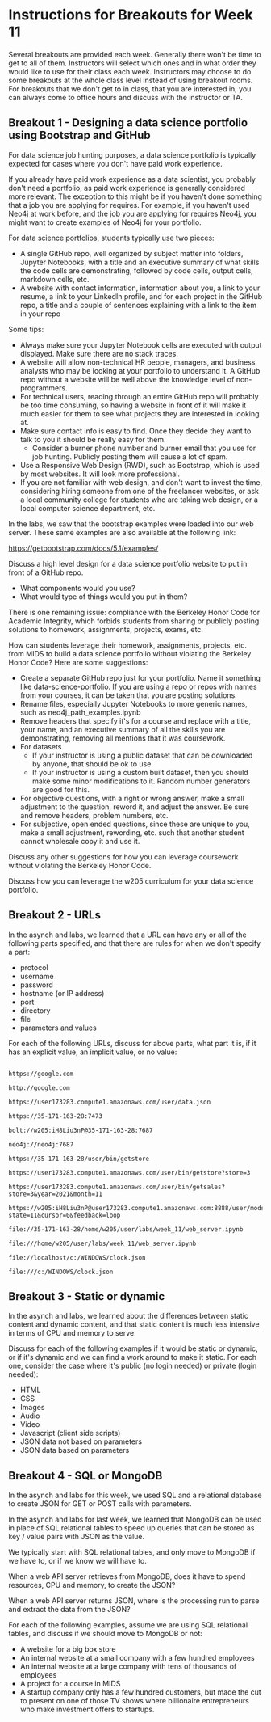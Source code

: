 # Instructions for Breakouts for Week 11

Several breakouts are provided each week. Generally there won't be time to get to all of them. Instructors will select which ones and in what order they would like to use for their class each week. Instructors may choose to do some breakouts at the whole class level instead of using breakout rooms. For breakouts that we don't get to in class, that you are interested in, you can always come to office hours and discuss with the instructor or TA.

## Breakout 1 - Designing a data science portfolio using Bootstrap and GitHub

For data science job hunting purposes, a data science portfolio is typically expected for cases where you don't have paid work experience.

If you already have paid work experience as a data scientist, you probably don't need a portfolio, as paid work experience is generally considered more relevant.  The exception to this might be if you haven't done something that a job you are applying for requires.  For example, if you haven't used Neo4j at work before, and the job you are applying for requires Neo4j, you might want to create examples of Neo4j for your portfolio.

For data science portfolios, students typically use two pieces:
* A single GitHub repo, well organized by subject matter into folders, Jupyter Notebooks, with a title and an executive summary of what skills the code cells are demonstrating, followed by code cells, output cells, markdown cells, etc.
* A website with contact information, information about you, a link to your resume, a link to your LinkedIn profile, and for each project in the GitHub repo, a title and a couple of sentences explaining with a link to the item in your repo

Some tips:
* Always make sure your Jupyter Notebook cells are executed with output displayed.  Make sure there are no stack traces.
* A website will allow non-technical HR people, managers, and business analysts who may be looking at your portfolio to understand it.  A GitHub repo without a website will be well above the knowledge level of non-programmers.
* For technical users, reading through an entire GitHub repo will probably be too time consuming, so having a website in front of it will make it much easier for them to see what projects they are interested in looking at.
* Make sure contact info is easy to find.  Once they decide they want to talk to you it should be really easy for them.
  * Consider a burner phone number and burner email that you use for job hunting. Publicly posting them will cause a lot of spam.
* Use a Responsive Web Design (RWD), such as Bootstrap, which is used by most websites.  It will look more professional.
* If you are not familiar with web design, and don't want to invest the time, considering hiring someone from one of the freelancer websites, or ask a local community college for students who are taking web design, or a local computer science department, etc.

In the labs, we saw that the bootstrap examples were loaded into our web server.  These same examples are also available at the following link:

https://getbootstrap.com/docs/5.1/examples/

Discuss a high level design for a data science portfolio website to put in front of a GitHub repo.  
* What components would you use?  
* What would type of things would you put in them?

There is one remaining issue: compliance with the Berkeley Honor Code for Academic Integrity, which forbids students from sharing or publicly posting solutions to homework, assignments, projects, exams, etc.   

How can students leverage their homework, assignments, projects, etc. from MIDS to build a data science portfolio without violating the Berkeley Honor Code?  Here are some suggestions:
* Create a separate GitHub repo just for your portfolio.  Name it something like data-science-portfolio.  If you are using a repo or repos with names from your courses, it can be taken that you are posting solutions.
* Rename files, especially Jupyter Notebooks to more generic names, such as neo4j_path_examples.ipynb
* Remove headers that specify it's for a course and replace with a title, your name, and an executive summary of all the skills you are demonstrating, removing all mentions that it was coursework.
* For datasets
  * If your instructor is using a public dataset that can be downloaded by anyone, that should be ok to use.
  * If your instructor is using a custom built dataset, then you should make some minor modifications to it.  Random number generators are good for this.
* For objective questions, with a right or wrong answer, make a small adjustment to the question, reword it, and adjust the answer.  Be sure and remove headers, problem numbers, etc.
* For subjective, open ended questions, since these are unique to you, make a small adjustment, rewording, etc. such that another student cannot wholesale copy it and use it.

Discuss any other suggestions for how you can leverage coursework without violating the Berkeley Honor Code.

Discuss how you can leverage the w205 curriculum for your data science portfolio.

## Breakout 2 - URLs

In the asynch and labs, we learned that a URL can have any or all of the following parts specified, and that there are rules for when we don't specify a part:
* protocol
* username
* password
* hostname (or IP address)
* port
* directory
* file
* parameters and values

For each of the following URLs, discuss for above parts, what part it is, if it has an explicit value, an implicit value, or no value:
```

https://google.com

http://google.com

https://user173283.compute1.amazonaws.com/user/data.json

https://35-171-163-28:7473

bolt://w205:iH8Liu3nP@35-171-163-28:7687

neo4j://neo4j:7687

https://35-171-163-28/user/bin/getstore

https://user173283.compute1.amazonaws.com/user/bin/getstore?store=3

https://user173283.compute1.amazonaws.com/user/bin/getsales?store=3&year=2021&month=11

https://w205:iH8Liu3nP@user173283.compute1.amazonaws.com:8888/user/mods/funct1?state=11&cursor=0&feedback=loop

file://35-171-163-28/home/w205/user/labs/week_11/web_server.ipynb

file:///home/w205/user/labs/week_11/web_server.ipynb

file://localhost/c:/WINDOWS/clock.json

file:///c:/WINDOWS/clock.json

```

## Breakout 3 - Static or dynamic

In the asynch and labs, we learned about the differences between static content and dynamic content, and that static content is much less intensive in terms of CPU and memory to serve.

Discuss for each of the following examples if it would be static or dynamic, or if it's dynamic and we can find a work around to make it static.  For each one, consider the case where it's public (no login needed) or private (login needed):

* HTML
* CSS
* Images
* Audio
* Video
* Javascript (client side scripts)
* JSON data not based on parameters
* JSON data based on parameters

## Breakout 4 - SQL or MongoDB

In the asynch and labs for this week, we used SQL and a relational database to create JSON for GET or POST calls with parameters.

In the asynch and labs for last week, we learned that MongoDB can be used in place of SQL relational tables to speed up queries that can be stored as key / value pairs with JSON as the value.

We typically start with SQL relational tables, and only move to MongoDB if we have to, or if we know we will have to. 

When a web API server retrieves from MongoDB, does it have to spend resources, CPU and memory, to create the JSON?

When a web API server returns JSON, where is the processing run to parse and extract the data from the JSON?

For each of the following examples, assume we are using SQL relational tables, and discuss if we should move to MongoDB or not:

* A website for a big box store
* An internal website at a small company with a few hundred employees
* An internal website at a large company with tens of thousands of employees
* A project for a course in MIDS 
* A startup company only has a few hundred customers, but made the cut to present on one of those TV shows where billionaire entrepreneurs who make investment offers to startups.
